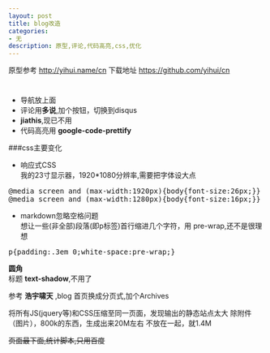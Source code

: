 ```yaml
---
layout: post
title: blog改造
categories:
- 无
description: 原型,评论,代码高亮,css,优化
---
```

原型参考
http://yihui.name/cn
下载地址
https://github.com/yihui/cn

# 
- 导航放上面
- 评论用**多说**,加个按钮，切换到disqus
- **jiathis**,现已不用
- 代码高亮用 **google-code-prettify**

###css主要变化
- 响应式CSS  
我的23寸显示器，1920*1080分辨率,需要把字体设大点

<pre class="prettyprint">
@media screen and (max-width:1920px){body{font-size:26px;}}
@media screen and (max-width:1280px){body{font-size:16px;}}
</pre>

- markdown忽略空格问题  
想让一些(非全部)段落(即p标签)首行缩进几个字符，用 pre-wrap,还不是很理想
<pre class="prettyprint">
p{padding:.3em 0;white-space:pre-wrap;}
</pre>

**圆角**  
标题 **text-shadow**,不用了

参考 **浩宇啸天** ,blog 首页换成分页式,加个Archives

将所有JS(jquery等)和CSS压缩至同一页面，发现输出的静态站点太大
除附件（图片），800k的东西，生成出来20M左右
不放在一起，就1.4M

~~页面最下面,统计脚本,只用百度~~
